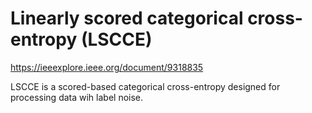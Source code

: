 # Linearly scored categorical cross-entropy (LSCCE)
https://ieeexplore.ieee.org/document/9318835

LSCCE is a scored-based categorical cross-entropy designed for processing data wih label noise.
